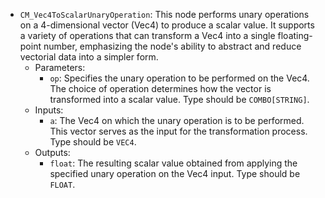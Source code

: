 - `CM_Vec4ToScalarUnaryOperation`: This node performs unary operations on a 4-dimensional vector (Vec4) to produce a scalar value. It supports a variety of operations that can transform a Vec4 into a single floating-point number, emphasizing the node's ability to abstract and reduce vectorial data into a simpler form.
    - Parameters:
        - `op`: Specifies the unary operation to be performed on the Vec4. The choice of operation determines how the vector is transformed into a scalar value. Type should be `COMBO[STRING]`.
    - Inputs:
        - `a`: The Vec4 on which the unary operation is to be performed. This vector serves as the input for the transformation process. Type should be `VEC4`.
    - Outputs:
        - `float`: The resulting scalar value obtained from applying the specified unary operation on the Vec4 input. Type should be `FLOAT`.

